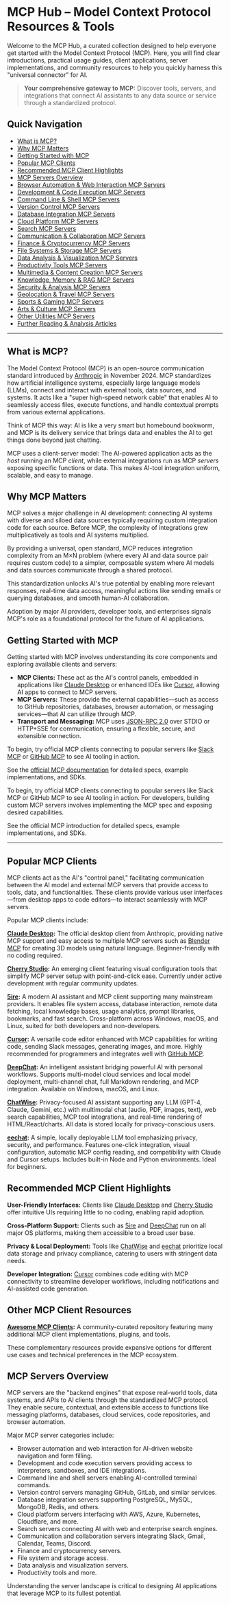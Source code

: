 # MCP Hub – Model Context Protocol Resources & Tools

Welcome to the MCP Hub, a curated collection designed to help everyone get started with the Model Context Protocol (MCP). Here, you will find clear introductions, practical usage guides, client applications, server implementations, and community resources to help you quickly harness this "universal connector" for AI.

> **Your comprehensive gateway to MCP:** Discover tools, servers, and integrations that connect AI assistants to any data source or service through a standardized protocol.

## Quick Navigation

* [What is MCP?](#what-is-mcp)
* [Why MCP Matters](#why-mcp-matters)
* [Getting Started with MCP](#getting-started-with-mcp)
* [Popular MCP Clients](#popular-mcp-clients)
* [Recommended MCP Client Highlights](#recommended-mcp-client-highlights)
* [MCP Servers Overview](#mcp-servers-overview)
* [Browser Automation & Web Interaction MCP Servers](#browser-automation--web-interaction-mcp-servers)
* [Development & Code Execution MCP Servers](#development--code-execution-mcp-servers)
* [Command Line & Shell MCP Servers](#command-line--shell-mcp-servers)
* [Version Control MCP Servers](#version-control-mcp-servers)
* [Database Integration MCP Servers](#database-integration-mcp-servers)
* [Cloud Platform MCP Servers](#cloud-platform-mcp-servers)
* [Search MCP Servers](#search-mcp-servers)
* [Communication & Collaboration MCP Servers](#communication--collaboration-mcp-servers)
* [Finance & Cryptocurrency MCP Servers](#finance--cryptocurrency-mcp-servers)
* [File Systems & Storage MCP Servers](#file-systems--storage-mcp-servers)
* [Data Analysis & Visualization MCP Servers](#data-analysis--visualization-mcp-servers)
* [Productivity Tools MCP Servers](#productivity-tools-mcp-servers)
* [Multimedia & Content Creation MCP Servers](#multimedia--content-creation-mcp-servers)
* [Knowledge, Memory & RAG MCP Servers](#knowledge-memory--rag-mcp-servers)
* [Security & Analysis MCP Servers](#security--analysis-mcp-servers)
* [Geolocation & Travel MCP Servers](#geolocation--travel-mcp-servers)
* [Sports & Gaming MCP Servers](#sports--gaming-mcp-servers)
* [Arts & Culture MCP Servers](#arts--culture-mcp-servers)
* [Other Utilities MCP Servers](#other-utilities-mcp-servers)
* [Further Reading & Analysis Articles](#further-reading--analysis-articles)

---

## What is MCP?

The Model Context Protocol (MCP) is an open-source communication standard introduced by [Anthropic](https://www.anthropic.com/) in November 2024. MCP standardizes how artificial intelligence systems, especially large language models (LLMs), connect and interact with external tools, data sources, and systems. It acts like a "super high-speed network cable" that enables AI to seamlessly access files, execute functions, and handle contextual prompts from various external applications.

Think of MCP this way: AI is like a very smart but homebound bookworm, and MCP is its delivery service that brings data and enables the AI to get things done beyond just chatting.

MCP uses a client-server model: The AI-powered application acts as the *host* running an MCP *client*, while external integrations run as MCP *servers* exposing specific functions or data. This makes AI-tool integration uniform, scalable, and easy to manage.

## Why MCP Matters

MCP solves a major challenge in AI development: connecting AI systems with diverse and siloed data sources typically requiring custom integration code for each source. Before MCP, the complexity of integrations grew multiplicatively as tools and AI systems multiplied.

By providing a universal, open standard, MCP reduces integration complexity from an M×N problem (where every AI and data source pair requires custom code) to a simpler, composable system where AI models and data sources communicate through a shared protocol.

This standardization unlocks AI's true potential by enabling more relevant responses, real-time data access, meaningful actions like sending emails or querying databases, and smooth human-AI collaboration.

Adoption by major AI providers, developer tools, and enterprises signals MCP's role as a foundational protocol for the future of AI applications.

## Getting Started with MCP

Getting started with MCP involves understanding its core components and exploring available clients and servers:

* **MCP Clients:** These act as the AI's control panels, embedded in applications like [Claude Desktop](https://claude.ai/download) or enhanced IDEs like [Cursor](https://www.cursor.com/), allowing AI apps to connect to MCP servers.
* **MCP Servers:** These provide the external capabilities—such as access to GitHub repositories, databases, browser automation, or messaging services—that AI can utilize through MCP.
* **Transport and Messaging:** MCP uses [JSON-RPC 2.0](https://www.jsonrpc.org/specification) over STDIO or HTTP+SSE for communication, ensuring a flexible, secure, and extensible connection.

To begin, try official MCP clients connecting to popular servers like [Slack MCP](https://github.com/modelcontextprotocol/servers/tree/main/src/slack) or [GitHub MCP](https://github.com/modelcontextprotocol/servers/tree/main/src/github) to see AI tooling in action.

See the [official MCP documentation](https://modelcontextprotocol.io/) for detailed specs, example implementations, and SDKs.

To begin, try official MCP clients connecting to popular servers like Slack MCP or GitHub MCP to see AI tooling in action. For developers, building custom MCP servers involves implementing the MCP spec and exposing desired capabilities.

See the official MCP introduction for detailed specs, example implementations, and SDKs.

---

## Popular MCP Clients

MCP clients act as the AI's "control panel," facilitating communication between the AI model and external MCP servers that provide access to tools, data, and functionalities. These clients provide various user interfaces—from desktop apps to code editors—to interact seamlessly with MCP servers.

Popular MCP clients include:

**[Claude Desktop](https://claude.ai/download):** The official desktop client from Anthropic, providing native MCP support and easy access to multiple MCP servers such as [Blender MCP](https://github.com/ahujasid/blender-mcp) for creating 3D models using natural language. Beginner-friendly with no coding required.

**[Cherry Studio](https://cherry-ai.com/):** An emerging client featuring visual configuration tools that simplify MCP server setup with point-and-click ease. Currently under active development with regular community updates.

**[5ire](https://5ire.app/):** A modern AI assistant and MCP client supporting many mainstream providers. It enables file system access, database interaction, remote data fetching, local knowledge bases, usage analytics, prompt libraries, bookmarks, and fast search. Cross-platform across Windows, macOS, and Linux, suited for both developers and non-developers.

**[Cursor](https://www.cursor.com/):** A versatile code editor enhanced with MCP capabilities for writing code, sending Slack messages, generating images, and more. Highly recommended for programmers and integrates well with [GitHub MCP](https://github.com/modelcontextprotocol/servers/tree/main/src/github).

**[DeepChat](https://deepchat.ai/):** An intelligent assistant bridging powerful AI with personal workflows. Supports multi-model cloud services and local model deployment, multi-channel chat, full Markdown rendering, and MCP integration. Available on Windows, macOS, and Linux.

**[ChatWise](https://chatwise.app/):** Privacy-focused AI assistant supporting any LLM (GPT-4, Claude, Gemini, etc.) with multimodal chat (audio, PDF, images, text), web search capabilities, MCP tool integrations, and real-time rendering of HTML/React/charts. All data is stored locally for privacy-conscious users.

**[eechat](https://eechat.ai/):** A simple, locally deployable LLM tool emphasizing privacy, security, and performance. Features one-click integration, visual configuration, automatic MCP config reading, and compatibility with Claude and Cursor setups. Includes built-in Node and Python environments. Ideal for beginners.

## Recommended MCP Client Highlights

**User-Friendly Interfaces:** Clients like [Claude Desktop](https://claude.ai/download) and [Cherry Studio](https://cherry-ai.com/) offer intuitive UIs requiring little to no coding, enabling rapid adoption.

**Cross-Platform Support:** Clients such as [5ire](https://5ire.app/) and [DeepChat](https://deepchat.ai/) run on all major OS platforms, making them accessible to a broad user base.

**Privacy & Local Deployment:** Tools like [ChatWise](https://chatwise.app/) and [eechat](https://eechat.ai/) prioritize local data storage and privacy compliance, catering to users with stringent data needs.

**Developer Integration:** [Cursor](https://www.cursor.com/) combines code editing with MCP connectivity to streamline developer workflows, including notifications and AI-assisted code generation.

## Other MCP Client Resources

**[Awesome MCP Clients](https://github.com/punkpeye/awesome-mcp-clients):** A community-curated repository featuring many additional MCP client implementations, plugins, and tools.

These complementary resources provide expansive options for different use cases and technical preferences in the MCP ecosystem.

## MCP Servers Overview

MCP servers are the "backend engines" that expose real-world tools, data systems, and APIs to AI clients through the standardized MCP protocol. They enable secure, contextual, and extensible access to functions like messaging platforms, databases, cloud services, code repositories, and browser automation.

Major MCP server categories include:

* Browser automation and web interaction for AI-driven website navigation and form filling.
* Development and code execution servers providing access to interpreters, sandboxes, and IDE integrations.
* Command line and shell servers enabling AI-controlled terminal commands.
* Version control servers managing GitHub, GitLab, and similar services.
* Database integration servers supporting PostgreSQL, MySQL, MongoDB, Redis, and others.
* Cloud platform servers interfacing with AWS, Azure, Kubernetes, Cloudflare, and more.
* Search servers connecting AI with web and enterprise search engines.
* Communication and collaboration servers integrating Slack, Gmail, Calendar, Teams, Discord.
* Finance and cryptocurrency servers.
* File system and storage access.
* Data analysis and visualization servers.
* Productivity tools and more.

Understanding the server landscape is critical to designing AI applications that leverage MCP to its fullest potential.
